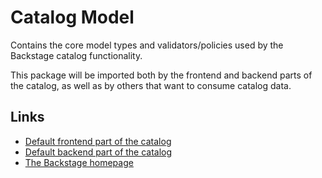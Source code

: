# Catalog Model

Contains the core model types and validators/policies used by the Backstage catalog functionality.

This package will be imported both by the frontend and backend parts of the catalog,
as well as by others that want to consume catalog data.

## Links

- [Default frontend part of the catalog](https://github.com/spotify/backstage/tree/master/plugins/catalog)
- [Default backend part of the catalog](https://github.com/spotify/backstage/tree/master/plugins/catalog-backend)
- [The Backstage homepage](https://backstage.io)
